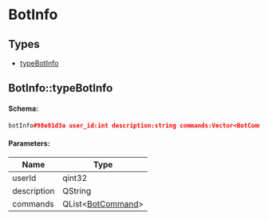 # BotInfo

## Types

* [typeBotInfo](#botinfotypebotinfo)

## BotInfo::typeBotInfo

#### Schema:

```c++
botInfo#98e81d3a user_id:int description:string commands:Vector<BotCommand> = BotInfo;
```

#### Parameters:

|Name|Type|
|----|----|
|userId|qint32|
|description|QString|
|commands|QList&lt;[BotCommand](botcommand.md)&gt;|

